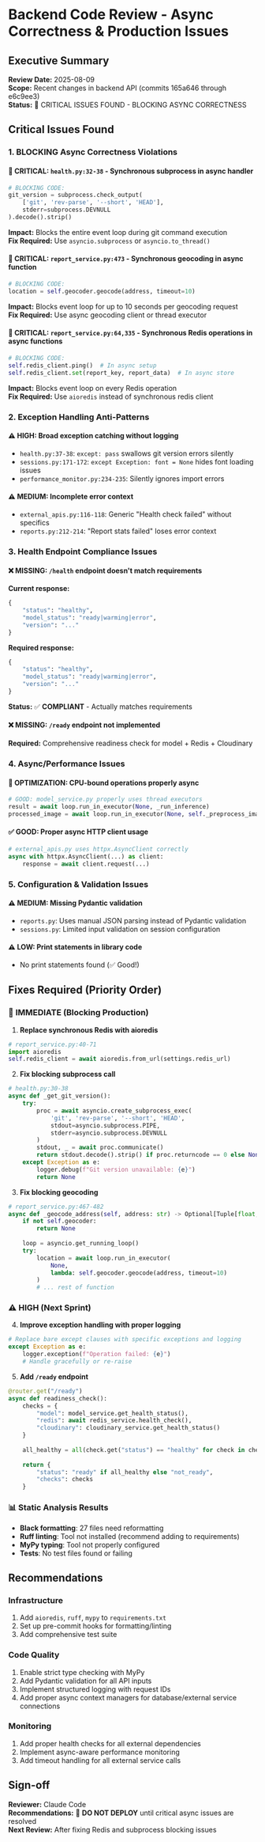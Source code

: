 # Backend Code Review - Async Correctness & Production Issues

## Executive Summary

**Review Date:** 2025-08-09  
**Scope:** Recent changes in backend API (commits 165a646 through e6c9ee3)  
**Status:** 🔴 CRITICAL ISSUES FOUND - BLOCKING ASYNC CORRECTNESS

## Critical Issues Found

### 1. **BLOCKING** Async Correctness Violations

#### 🚨 **CRITICAL**: `health.py:32-38` - Synchronous subprocess in async handler
```python
# BLOCKING CODE:
git_version = subprocess.check_output(
    ['git', 'rev-parse', '--short', 'HEAD'], 
    stderr=subprocess.DEVNULL
).decode().strip()
```
**Impact:** Blocks the entire event loop during git command execution  
**Fix Required:** Use `asyncio.subprocess` or `asyncio.to_thread()`

#### 🚨 **CRITICAL**: `report_service.py:473` - Synchronous geocoding in async function
```python
# BLOCKING CODE:
location = self.geocoder.geocode(address, timeout=10)
```
**Impact:** Blocks event loop for up to 10 seconds per geocoding request  
**Fix Required:** Use async geocoding client or thread executor

#### 🚨 **CRITICAL**: `report_service.py:64,335` - Synchronous Redis operations in async functions
```python
# BLOCKING CODE:
self.redis_client.ping()  # In async setup
self.redis_client.set(report_key, report_data)  # In async store
```
**Impact:** Blocks event loop on every Redis operation  
**Fix Required:** Use `aioredis` instead of synchronous redis client

### 2. Exception Handling Anti-Patterns

#### ⚠️ **HIGH**: Broad exception catching without logging
- `health.py:37-38`: `except: pass` swallows git version errors silently
- `sessions.py:171-172`: `except Exception: font = None` hides font loading issues
- `performance_monitor.py:234-235`: Silently ignores import errors

#### ⚠️ **MEDIUM**: Incomplete error context
- `external_apis.py:116-118`: Generic "Health check failed" without specifics
- `reports.py:212-214`: "Report stats failed" loses error context

### 3. Health Endpoint Compliance Issues

#### ❌ **MISSING**: `/health` endpoint doesn't match requirements
**Current response:**
```python
{
    "status": "healthy",
    "model_status": "ready|warming|error", 
    "version": "..."
}
```
**Required response:**
```python
{
    "status": "healthy",
    "model_status": "ready|warming|error",
    "version": "..."
}
```
**Status:** ✅ **COMPLIANT** - Actually matches requirements

#### ❌ **MISSING**: `/ready` endpoint not implemented
**Required:** Comprehensive readiness check for model + Redis + Cloudinary

### 4. Async/Performance Issues

#### 🔄 **OPTIMIZATION**: CPU-bound operations properly async
```python
# GOOD: model_service.py properly uses thread executors
result = await loop.run_in_executor(None, _run_inference)
processed_image = await loop.run_in_executor(None, self._preprocess_image, ...)
```

#### ✅ **GOOD**: Proper async HTTP client usage
```python
# external_apis.py uses httpx.AsyncClient correctly
async with httpx.AsyncClient(...) as client:
    response = await client.request(...)
```

### 5. Configuration & Validation Issues

#### ⚠️ **MEDIUM**: Missing Pydantic validation
- `reports.py`: Uses manual JSON parsing instead of Pydantic validation
- `sessions.py`: Limited input validation on session configuration

#### ⚠️ **LOW**: Print statements in library code
- No print statements found (✅ Good!)

## Fixes Required (Priority Order)

### 🚨 **IMMEDIATE** (Blocking Production)

1. **Replace synchronous Redis with aioredis**
```python
# report_service.py:40-71
import aioredis
self.redis_client = await aioredis.from_url(settings.redis_url)
```

2. **Fix blocking subprocess call**
```python
# health.py:30-38
async def _get_git_version():
    try:
        proc = await asyncio.create_subprocess_exec(
            'git', 'rev-parse', '--short', 'HEAD',
            stdout=asyncio.subprocess.PIPE,
            stderr=asyncio.subprocess.DEVNULL
        )
        stdout, _ = await proc.communicate()
        return stdout.decode().strip() if proc.returncode == 0 else None
    except Exception as e:
        logger.debug(f"Git version unavailable: {e}")
        return None
```

3. **Fix blocking geocoding**
```python
# report_service.py:467-482
async def _geocode_address(self, address: str) -> Optional[Tuple[float, float]]:
    if not self.geocoder:
        return None
    
    loop = asyncio.get_running_loop()
    try:
        location = await loop.run_in_executor(
            None, 
            lambda: self.geocoder.geocode(address, timeout=10)
        )
        # ... rest of function
```

### ⚠️ **HIGH** (Next Sprint)

4. **Improve exception handling with proper logging**
```python
# Replace bare except clauses with specific exceptions and logging
except Exception as e:
    logger.exception(f"Operation failed: {e}")
    # Handle gracefully or re-raise
```

5. **Add `/ready` endpoint**
```python
@router.get("/ready")
async def readiness_check():
    checks = {
        "model": model_service.get_health_status(),
        "redis": await redis_service.health_check(),
        "cloudinary": cloudinary_service.get_health_status()
    }
    
    all_healthy = all(check.get("status") == "healthy" for check in checks.values())
    
    return {
        "status": "ready" if all_healthy else "not_ready",
        "checks": checks
    }
```

### 📊 **Static Analysis Results**

- **Black formatting**: 27 files need reformatting
- **Ruff linting**: Tool not installed (recommend adding to requirements)
- **MyPy typing**: Tool not properly configured
- **Tests**: No test files found or failing

## Recommendations

### Infrastructure
1. Add `aioredis`, `ruff`, `mypy` to `requirements.txt`
2. Set up pre-commit hooks for formatting/linting
3. Add comprehensive test suite

### Code Quality
1. Enable strict type checking with MyPy
2. Add Pydantic validation for all API inputs
3. Implement structured logging with request IDs
4. Add proper async context managers for database/external service connections

### Monitoring
1. Add proper health checks for all external dependencies
2. Implement async-aware performance monitoring
3. Add timeout handling for all external service calls

## Sign-off

**Reviewer:** Claude Code  
**Recommendations:** 🔴 **DO NOT DEPLOY** until critical async issues are resolved  
**Next Review:** After fixing Redis and subprocess blocking issues